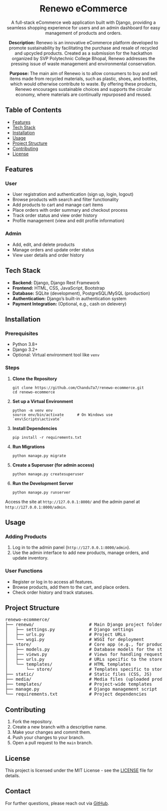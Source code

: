 <h1 align="center">Renewo eCommerce</h1>
<p align="center">A full-stack eCommerce web application built with Django, providing a seamless shopping experience for users and an admin dashboard for easy management of products and orders.</p>

<p align="center"> <b>Description:</b> Renewo is an innovative eCommerce platform developed to promote sustainability by facilitating the purchase and resale of recycled and upcycled products. Created as a submission for the hackathon organized by SVP Polytechnic College Bhopal, Renewo addresses the pressing issue of waste management and environmental conservation.</p>

<p align="center"> <b>Purpose:</b>  The main aim of Renewo is to allow consumers to buy and sell items made from recycled materials, such as plastic, shoes, and bottles, which would otherwise contribute to waste. By offering these products, Renewo encourages sustainable choices and supports the circular economy, where materials are continually repurposed and reused.
</p>

<h2>Table of Contents</h2>
<ul>
    <li><a href="#features">Features</a></li>
    <li><a href="#tech-stack">Tech Stack</a></li>
    <li><a href="#installation">Installation</a></li>
    <li><a href="#usage">Usage</a></li>
    <li><a href="#project-structure">Project Structure</a></li>
    <li><a href="#contributing">Contributing</a></li>
    <li><a href="#license">License</a></li>
</ul>

<h2 id="features">Features</h2>
<h3>User</h3>
<ul>
    <li>User registration and authentication (sign up, login, logout)</li>
    <li>Browse products with search and filter functionality</li>
    <li>Add products to cart and manage cart items</li>
    <li>Place orders with order summary and checkout process</li>
    <li>Track order status and view order history</li>
    <li>Profile management (view and edit profile information)</li>
</ul>

<h3>Admin</h3>
<ul>
    <li>Add, edit, and delete products</li>
    <li>Manage orders and update order status</li>
    <li>View user details and order history</li>
</ul>

<h2 id="tech-stack">Tech Stack</h2>
<ul>
    <li><strong>Backend:</strong> Django, Django Rest Framework</li>
    <li><strong>Frontend:</strong> HTML, CSS, JavaScript, Bootstrap</li>
    <li><strong>Database:</strong> SQLite (development), PostgreSQL/MySQL (production)</li>
    <li><strong>Authentication:</strong> Django’s built-in authentication system</li>
    <li><strong>Payment Integration:</strong> (Optional, e.g., cash on delevery)</li>
</ul>

<h2 id="installation">Installation</h2>

<h3>Prerequisites</h3>
<ul>
    <li>Python 3.8+</li>
    <li>Django 3.2+</li>
    <li>Optional: Virtual environment tool like <code>venv</code></li>
</ul>

<h3>Steps</h3>
<ol>
    <li><strong>Clone the Repository</strong>
        <pre><code>git clone https://github.com/Chandu7a7/renewo-ecommerce.git
cd renewo-ecommerce</code></pre>
    </li>
    <li><strong>Set up a Virtual Environment</strong>
        <pre><code>python -m venv env
source env/bin/activate      # On Windows use `env\Scripts\activate`</code></pre>
    </li>
    <li><strong>Install Dependencies</strong>
        <pre><code>pip install -r requirements.txt</code></pre>
    </li>
    <li><strong>Run Migrations</strong>
        <pre><code>python manage.py migrate</code></pre>
    </li>
    <li><strong>Create a Superuser (for admin access)</strong>
        <pre><code>python manage.py createsuperuser</code></pre>
    </li>
    <li><strong>Run the Development Server</strong>
        <pre><code>python manage.py runserver</code></pre>
    </li>
</ol>

<p>Access the site at <code>http://127.0.0.1:8000/</code> and the admin panel at <code>http://127.0.0.1:8000/admin</code>.</p>

<h2 id="usage">Usage</h2>
<h3>Adding Products</h3>
<ol>
    <li>Log in to the admin panel (<code>http://127.0.0.1:8000/admin</code>).</li>
    <li>Use the admin interface to add new products, manage orders, and update inventory.</li>
</ol>

<h3>User Functions</h3>
<ul>
    <li>Register or log in to access all features.</li>
    <li>Browse products, add them to the cart, and place orders.</li>
    <li>Check order history and track statuses.</li>
</ul>

<h2 id="project-structure">Project Structure</h2>
<pre>
renewo-ecommerce/
├── renewo/                     # Main Django project folder
│   ├── settings.py             # Django settings
│   ├── urls.py                 # Project URLs
│   └── wsgi.py                 # WSGI for deployment
├── store/                      # Core app (e.g., for products, cart, orders)
│   ├── models.py               # Database models for the store
│   ├── views.py                # Views for handling requests
│   ├── urls.py                 # URLs specific to the store app
│   └── templates/              # HTML templates
│       └── store/              # Templates specific to store app
├── static/                     # Static files (CSS, JS)
├── media/                      # Media files (uploaded product images)
├── templates/                  # Project-wide templates
├── manage.py                   # Django management script
└── requirements.txt            # Project dependencies
</pre>

<h2 id="contributing">Contributing</h2>
<ol>
    <li>Fork the repository.</li>
    <li>Create a new branch with a descriptive name.</li>
    <li>Make your changes and commit them.</li>
    <li>Push your changes to your branch.</li>
    <li>Open a pull request to the <code>main</code> branch.</li>
</ol>

<h2 id="license">License</h2>
<p>This project is licensed under the MIT License - see the <a href="LICENSE">LICENSE</a> file for details.</p>

<h2>Contact</h2>
<p>For further questions, please reach out via <a href="https://github.com/Chandu7a7">GitHub</a>.</p>
